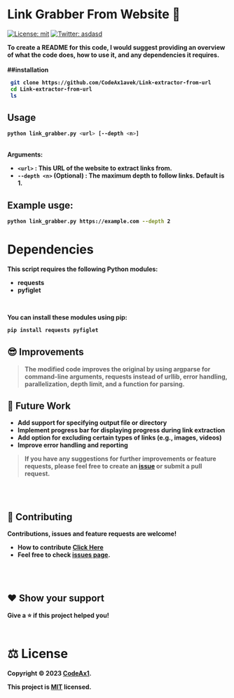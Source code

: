 # Link Grabber From Website 👋
[![License: mit](https://img.shields.io/badge/License-mit-yellow.svg)](LICENCE.MD)
[![Twitter: asdasd](https://img.shields.io/twitter/follow/CodeAx1.svg?style=social)](https://youtube.com/codeax10)

<b> To create a README for this code, I would suggest providing an overview of what the code does, how to use it, and any dependencies it requires. <b>
<br>
<br>
##installation
```sh
 git clone https://github.com/CodeAx1avek/Link-extractor-from-url
 cd Link-extractor-from-url
 ls
```

## Usage
```sh
python link_grabber.py <url> [--depth <n>]
```
<br>
Arguments:

* `<url>`                  : This URL of the website to extract links from.
* `--depth <n>` (Optional) : The maximum depth to follow links. Default is 1.

## Example usge:
```sh
python link_grabber.py https://example.com --depth 2
```

# Dependencies
This script requires the following Python modules:
* requests
* pyfiglet
<br>

<b> You can install these modules using pip: </b>

```sh
pip install requests pyfiglet
```

## 😎 Improvements
> The modified code improves the original by using argparse for command-line arguments, requests instead of urllib, error handling, parallelization, depth limit, and a function for parsing. <br>

## 🚀 Future Work
- Add support for specifying output file or directory
- Implement progress bar for displaying progress during link extraction
- Add option for excluding certain types of links (e.g., images, videos)
- Improve error handling and reporting

> If you have any suggestions for further improvements or feature requests, please feel free to create an [issue](https://github.com/CodeAx1avek/Link-extractor-from-url/pulls) or submit a pull request.
<br>
<br>

## 🤝 Contributing

Contributions, issues and feature requests are welcome!

- How to contribute [Click Here](CONTRIBUTING.md)
- Feel free to check [issues page](https://github.com/CodeAx1avek/Link-extractor-from-url/pulls).
<br>
<br>

## ❤️ Show your support
Give a ⭐️ if this project helped you!
<br>
<br>

# ⚖️ License

Copyright © 2023 [CodeAx1](https://github.com/CodeAx1avek).

This project is [MIT]() licensed.
